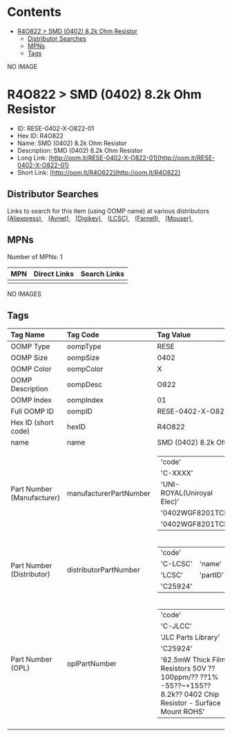 



Contents
========

* [R4O822 > SMD (0402) 8.2k Ohm Resistor](#r4o822--smd-0402-82k-ohm-resistor)
	* [Distributor Searches](#distributor-searches)
	* [MPNs](#mpns)
	* [Tags](#tags)
  
NO IMAGE  
# R4O822 > SMD (0402) 8.2k Ohm Resistor

- ID: RESE-0402-X-O822-01
- Hex ID: R4O822
- Name: SMD (0402) 8.2k Ohm Resistor
- Description: SMD (0402) 8.2k Ohm Resistor
- Long Link: [http://oom.lt/RESE-0402-X-O822-01](http://oom.lt/RESE-0402-X-O822-01)
- Short Link: [http://oom.lt/R4O822](http://oom.lt/R4O822)

## Distributor Searches
  
Links to search for this item (using OOMP name) at various distributors  
[(Aliexpress) ](https://www.aliexpress.com/wholesale?SearchText=1117SMD+0402+8.2k+Ohm+Resistor)&nbsp;&nbsp;&nbsp;[(Avnet) ](https://www.avnet.com/shop/us/search/SMD+0402+8.2k+Ohm+Resistor)&nbsp;&nbsp;&nbsp;[(Digikey) ](https://www.digikey.co.uk/en/products/result?s=SMD+0402+8.2k+Ohm+Resistor)&nbsp;&nbsp;&nbsp;[(LCSC) ](https://www.lcsc.com/search?q=SMD+0402+8.2k+Ohm+Resistor)&nbsp;&nbsp;&nbsp;[(Farnell) ](https://uk.farnell.com/search?st=SMD+0402+8.2k+Ohm+Resistor)&nbsp;&nbsp;&nbsp;[(Mouser) ](https://www.mouser.com/c/?q=SMD+0402+8.2k+Ohm+Resistor)&nbsp;&nbsp;&nbsp;
## MPNs
  
Number of MPNs: 1  

|MPN|Direct Links|Search Links|
| :--- | :--- | :--- |
||||
  
NO IMAGES  
## Tags
  

|Tag Name|Tag Code|Tag Value|
| :--- | :--- | :--- |
|OOMP Type|oompType|RESE|
|OOMP Size|oompSize|0402|
|OOMP Color|oompColor|X|
|OOMP Description|oompDesc|O822|
|OOMP Index|oompIndex|01|
|Full OOMP ID|oompID|RESE-0402-X-O822-01|
|Hex ID (short code)|hexID|R4O822|
|name|name|SMD (0402) 8.2k Ohm Resistor|
|Part Number (Manufacturer)|manufacturerPartNumber|<table><tr><td>'code'</td></tr><tr><td> 'C-XXXX'</td><td> 'name'</td></tr><tr><td> 'UNI-ROYAL(Uniroyal Elec)'</td><td> 'partID'</td></tr><tr><td> '0402WGF8201TCE'</td><td> 'partName'</td></tr><tr><td> '0402WGF8201TCE'</td></tr></table>|
|Part Number (Distributor)|distributorPartNumber|<table><tr><td>'code'</td></tr><tr><td> 'C-LCSC'</td><td> 'name'</td></tr><tr><td> 'LCSC'</td><td> 'partID'</td></tr><tr><td> 'C25924'</td></tr></table>|
|Part Number (OPL)|oplPartNumber|<table><tr><td>'code'</td></tr><tr><td> 'C-JLCC'</td><td> 'name'</td></tr><tr><td> 'JLC Parts Library'</td><td> 'partID'</td></tr><tr><td> 'C25924'</td><td> 'partName'</td></tr><tr><td> '62.5mW Thick Film Resistors 50V ??100ppm/?? ??1% -55??~+155?? 8.2k?? 0402  Chip Resistor - Surface Mount ROHS'</td></tr></table>|
||||
